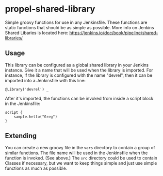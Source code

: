 # propel-shared-library
Simple groovy functions for use in any Jenkinsfile.
These functions are static functions that should be as simple as possible.
More info on Jenkins Shared Libaries is located here:
https://jenkins.io/doc/book/pipeline/shared-libraries/

## Usage
This library can be configured as a global shared library in your Jenkins instance.
Give it a name that will be used when the library is imported.
For instance, if the library is configured with the name "devrel", then it can be imported into a Jenkinsfile with this line:

`@Library('devrel') _`


After it's imported, the functions can be invoked from inside a script block in the Jenkinsfile:

```
script {
    sample.hello("Greg")
}
```

## Extending
You can create a new groovy file in the `vars` directory to contain a group of similar functions.  The file name will be used in the Jenkinsfile when the function is invoked.  (See above.)  The `src` directory could be used to contain Classes if necessary, but we want to keep things simple and just use simple functions as much as possible.
